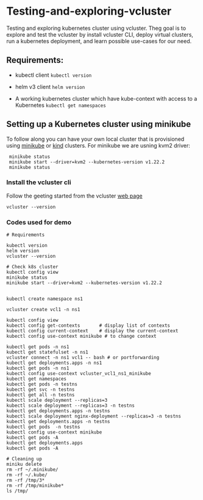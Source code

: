 # Testing-and-exploring-vcluster
Testing and exploring kubernetes cluster using vcluster. Theg goal is to explore and test the vcluster by install vcluster CLI, deploy virtual clusters, run a kubernetes deployment, and learn possible use-cases for our need.

## Requirements:

- kubectl client `kubectl version`

- helm v3 client `helm version`

- A working kubernetes cluster which have kube-context with access to a Kubernetes `kubectl get namespaces`

## Setting up a Kubernetes cluster using minikube
To follow along you can have your own local cluster that is provisioned using [minikube](https://minikube.sigs.k8s.io/docs/) or [kind](https://kind.sigs.k8s.io/docs/user/quick-start/) clusters.
For minikube we are usning kvm2 driver: 
```
 minikube status 
 minikube start --driver=kvm2 --kubernetes-version v1.22.2
 minikube status 
```

### Install the vcluster cli 
Follow the geeting started from the vcluster [web page](https://www.vcluster.com/docs/getting-started/setup)

`vcluster --version`

### Codes used for demo
```
# Requirements

kubectl version
helm version
vcluster --version

# Check k8s cluster
kubectl config view
minikube status 
minikube start --driver=kvm2 --kubernetes-version v1.22.2


kubectl create namespace ns1

vcluster create vcl1 -n ns1

kubectl config view
kubectl config get-contexts       # display list of contexts
kubectl config current-context    # display the current-context
kubectl config use-context minikube # to change context 

kubectl get pods -n ns1 
kubectl get statefulset -n ns1
vcluster connect -n ns1 vcl1 -- bash # or portforwarding 
kubectl get deployments.apps -n ns1 
kubectl get pods -n ns1 
kubectl config use-context vcluster_vcl1_ns1_minikube 
kubectl get namespaces 
kubectl get pods -n testns 
kubectl get svc -n testns 
kubectl get all -n testns 
kubectl scale deployment --replicas=3
kubectl scale deployment --replicas=3 -n testns 
kubectl get deployments.apps -n testns 
kubectl scale deployment nginx-deployment --replicas=3 -n testns 
kubectl get deployments.apps -n testns 
kubectl get pods  -n testns 
kubectl config use-context minikube 
kubectl get pods -A
kubectl get deployments.apps 
kubectl get pods -A

# Cleaning up
miniku delete
rm -rf ~/.minikube/
rm -rf ~/.kube/
rm -rf /tmp/3* 
rm -rf /tmp/minikube*
ls /tmp/
```

